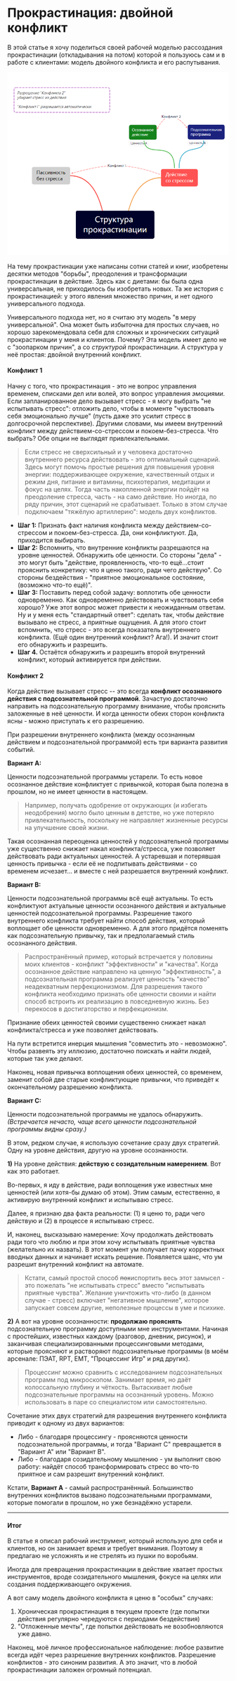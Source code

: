 #  Прокрастинация: двойной конфликт 

В этой статье я хочу поделиться своей рабочей моделью рассоздания прокрастинации (откладывания на потом) которой я пользуюсь сам и в работе с клиентами: модель двойного конфликта и его распутывания.

![Procrastination](Procrastination.png)

На тему прокрастинации уже написаны сотни статей и книг, изобретены десятки методов "борьбы", преодоления и трансформации прокрастинации в действие. Здесь как с диетами: бы была одна универсальная, не приходилось бы изобретать новых. Та же история с прокрастинацией: у этого явления множество причин, и нет одного универсального подхода.

Универсального подхода нет, но я считаю эту модель "в меру универсальной". Она может быть избыточна для простых случаев, но хорошо зарекомендовала себя для сложных и хронических ситуаций прокрастинации у меня и клиентов. Почему? Эта модель имеет дело не с "зоопарком причин", а со *структурой* прокрастинации. А структура у неё простая: двойной внутренний конфликт.

#### Конфликт 1

Начну с того, что прокрастинация - это не вопрос управления временем, списками дел или волей, это вопрос управления *эмоциями*. Если запланированное дело вызывает стресс - я могу выбрать "не испытывать стресс": отложить дело, чтобы в моменте "чувствовать себя эмоционально лучше" (пусть даже это усилит стресс в долгосрочной перспективе). Другими словами, мы имеем внутренний конфликт между действием-со-стрессом и покоем-без-стресса. Что выбрать? Обе опции не выглядят привлекательными.

> Если стресс не сверхсильный и у человека достаточно внутреннего ресурса действовать - это оптимальный сценарий. Здесь могут помочь простые решения для повышения уровня энергии: поддерживающее окружение, качественный отдых и режим дня, питание и витамины, психотерапия, медитации и фокус на целях. Тогда часть накопленной энергии пойдёт на преодоление стресса, часть - на само действие. Но иногда, по ряду причин, этот сценарий не срабатывает. Только в этом случае подключаем "тяжёлую артиллерию": модель двух конфликтов.

* **Шаг 1:** Признать факт наличия конфликта между действием-со-стрессом и покоем-без-стресса. Да, они конфликтуют. Да, приходится выбирать.
* **Шаг 2:** Вспомнить, что внутренние конфликты разрешаются на уровне ценностей. Обнаружить обе ценности. Со стороны "дела" - это могут быть "действие, проявленность, что-то ещё...стоит прояснить конкретику: что я ценю такого, ради чего действую". Со стороны бездействия - "приятное эмоциональное состояние, (возможно что-то ещё)".
* **Шаг 3:** Поставить перед собой задачу: воплотить обе ценности одновременно. Как одновременно действовать и чувствовать себя хорошо? Уже этот вопрос может привести к неожиданным ответам. Ну и у меня есть "стандартный ответ": сделать так, чтобы действие вызывало не стресс, а приятные ощущения. А для этого стоит вспомнить, что стресс - это всегда показатель внутреннего конфликта. (Ещё один внутренний конфликт? Ага!). И значит стоит его обнаружить и разрешить.
* **Шаг 4.** Остаётся обнаружить и разрешить второй внутренний конфликт, который активируется при действии.

#### Конфликт 2

Когда действие вызывает стресс -- это всегда **конфликт осознанного действия с подсознательной программой**. Зачастую достаточно направить на подсознательную программу внимание, чтобы прояснить заложенные в неё ценности. И когда ценности обеих сторон конфликта ясны - можно приступать к его разрешению. 

При разрешении внутреннего конфликта (между осознанным действием и подсознательной программой) есть три варианта развития событий.

**Вариант A:** 

Ценности подсознательной программы устарели. То есть новое осознанное действие конфликтует с привычкой, которая была полезна в прошлом, но не имеет ценности в настоящем.

> Например, получать одобрение от окружающих (и избегать неодобрения) могло было ценным в детстве, но уже потеряло привлекательность, поскольку не направляет жизненные ресурсы на улучшение своей жизни.

Такая осознанная переоценка ценностей у подсознательной программы уже существенно снижает накал конфликта/стресса, уже позволяет действовать ради актуальных ценностей. А устаревшая и потерявшая ценность привычка - если её не подпитывать действиями - со временем исчезает... и вместе с ней разрешается внутренний конфликт.

**Вариант B:** 

Ценности подсознательной программы всё ещё актуальны. То есть конфликтуют актуальные ценности осознанного действия и актуальные ценностей подсознательной программы. Разрешение такого внутреннего конфликта требует найти способ действия, который воплощает обе ценности одновременно. А для этого придётся поменять как подсознательную привычку, так и предполагаемый стиль осознанного действия. 

> Распространённый пример, который встречается у половины моих клиентов - конфликт "эффективности" и "качества". Когда осознанное действие направлено на ценную "эффективность", а подсознательная программа реализует ценность "качество" неадекватным перфекционизмом.  Для разрешения такого конфликта необходимо признать обе ценности своими и найти способ встроить их реализацию в повседневную жизнь. Без перекосов в достигаторство и перфекционизм. 

Признание обеих ценностей своими существенно снижает накал конфликта/стресса и уже позволяет действовать. 

На пути встретится инерция мышления "совместить это - невозможно". Чтобы развеять эту иллюзию, достаточно поискать и найти людей, которые так уже делают.

Наконец, новая привычка воплощения обеих ценностей, со временем, заменит собой две старые конфликтующие привычки, что приведёт к окончательному разрешению конфликта.

**Вариант С:** 

Ценности подсознательной программы не удалось обнаружить. *(Встречается нечасто, чаще всего ценности подсознательной программы видны сразу.)*

В этом, редком случае, я использую сочетание сразу двух стратегий. Одну на уровне действия, другую на уровне осознанности.

**1)** На уровне действия: **действую с созидательным намерением**. Вот как это работает. 

Во-первых, я иду в действие, ради воплощения уже известных мне ценностей (или хотя-бы думаю об этом). Этим самым, естественно, я активирую внутренний конфликт и испытываю стресс. 

Далее, я признаю два факта реальности: (1) я ценю то, ради чего действую и (2) в процессе я испытываю стресс. 

И, наконец, высказываю намерение: Хочу продолжать действовать ради того что люблю и при этом хочу испытывать приятные чувства (желательно их назвать). В этот момент ум получает пачку корректных вводных данных и начинает искать решение. Появляется шанс, что ум разрешит внутренний конфликт на автомате. 

> Кстати, самый простой способ ~~пох~~испортить весь этот замысел - это пожелать "не испытывать стресс" вместо "испытывать приятные чувства". Желание уничтожить что-либо (в данном случае - стресс) включает "негативное мышление", которое запускает совсем другие, неполезные процессы в уме и психике.

**2)** А вот на уровне осознанности: **продолжаю прояснять** подсознательную программу доступными мне инструментами. Начиная с простейших, известных каждому (разговор, дневник, рисунок), и заканчивая специализированными процессинговыми методами, которые проясняют и растворяют подсознательные программы (в моём арсенале: ПЭАТ, RPT, EMT, "Процессинг Игр" и ряд других).

> Процессинг можно сравнить с исследованием подсознательных программ под микроскопом. Занимает время, но даёт колоссальную глубину и чёткость. Вытаскивает любые подсознательные программы на осознанный уровень. Можно использовать в паре со специалистом или самостоятельно.

Сочетание этих двух стратегий для разрешения внутреннего конфликта приводит к одному из двух вариантов:

* Либо - благодаря процессингу - проясняются ценности подсознательной программы, и тогда "Вариант С" превращается в "Вариант А" или "Вариант B".
* Либо - благодаря созидательному мышлению - ум выполнит свою работу: найдёт способ трансформировать стресс во что-то приятное и сам разрешит внутренний конфликт.

Кстати, **Вариант А** - самый распространённый. Большинство внутренних конфликтов вызвано подсознательными программами, которые помогали в прошлом, но уже безнадёжно устарели.

---

#### Итог

В статье я описал рабочий инструмент, который использую для себя и клиентов, но он занимает время и требует внимания. Поэтому я предлагаю не усложнять и не стрелять из пушки по воробьям. 

Иногда для превращения прокрастинации в действие хватает простых инструментов, вроде созидательного мышления, фокусе на целях или создания поддерживающего окружения.

А вот саму модель двойного конфликта я ценю в "особых" случаях:

1. Хроническая прокрастинация в текущем проекте (где попытки действия регулярно чередуются с периодами бездействия)
2. "Отложенные мечты", где попытки действовать не возобновляются уже давно.

Наконец, моё личное профессиональное наблюдение: любое развитие всегда идёт через разрешение внутренних конфликтов. Разрешение конфликтов - это синоним развития. А это значит, что в любой прокрастинации заложен огромный потенциал.